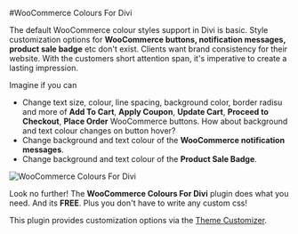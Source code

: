 #WooCommerce Colours For Divi

The default WooCommerce colour styles support in Divi is basic. Style customization options for **WooCommerce buttons, notification messages, product sale badge** etc don't exist. Clients want brand consistency for their website. With the customers short attention span, it's imperative to create a lasting impression.

Imagine if you can

* Change text size, colour, line spacing, background color, border radisu and more of **Add To Cart**, **Apply Coupon**, **Update Cart**, **Proceed to Checkout**, **Place Order** WooCommerce buttons.  How about background and text colour changes on button hover?
* Change background and text colour of the **WooCommerce notification messages**.
* Change background and text colour of the **Product Sale Badge**.

![WooCommerce Colours For Divi](https://www.diviframework.com/wp-content/uploads/2018/07/woocommerce-colours-divi.png "WooCommerce Colours For Divi")

Look no further! The **WooCommerce Colours For Divi** plugin does what you need. And its **FREE**. Plus you don't have to write any custom css!

This plugin provides customization options via the [Theme Customizer](https://en.support.wordpress.com/customizer/).

